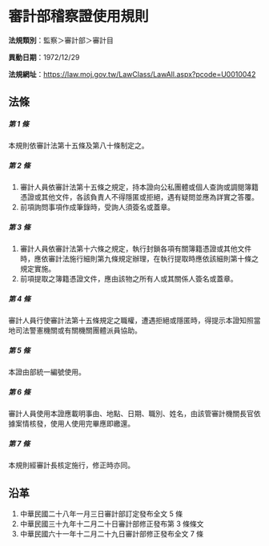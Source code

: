 # 審計部稽察證使用規則


**法規類別**：監察＞審計部＞審計目

**異動日期**：1972/12/29  

**法規網址**：https://law.moj.gov.tw/LawClass/LawAll.aspx?pcode=U0010042



## 法條
##### 第 1 條
本規則依審計法第十五條及第八十條制定之。

##### 第 2 條
1. 審計人員依審計法第十五條之規定，持本證向公私團體或個人查詢或調閱簿籍憑證或其他文件，各該負責人不得隱匿或拒絕，遇有疑問並應為詳實之答覆。
1. 前項詢問事項作成筆錄時，受詢人須簽名或蓋章。

##### 第 3 條
1. 審計人員依審計法第十六條之規定，執行封鎖各項有關簿籍憑證或其他文件時，應依審計法施行細則第九條規定辦理，在執行提取時應依該細則第十條之規定實施。
1. 前項提取之簿籍憑證文件，應由該物之所有人或其關係人簽名或蓋章。

##### 第 4 條
審計人員行使審計法第十五條規定之職權，遭遇拒絕或隱匿時，得提示本證知照當地司法警憲機關或有關機關團體派員協助。

##### 第 5 條
本證由部統一編號使用。

##### 第 6 條
審計人員使用本證應載明事由、地點、日期、職別、姓名，由該管審計機關長官依據案情核發，使用人使用完畢應即繳還。

##### 第 7 條
本規則經審計長核定施行，修正時亦同。

## 沿革
1. 中華民國二十八年一月三日審計部訂定發布全文 5  條
1. 中華民國三十九年十二月二十日審計部修正發布第 3  條條文
1. 中華民國六十一年十二月二十九日審計部修正發布全文 7  條
